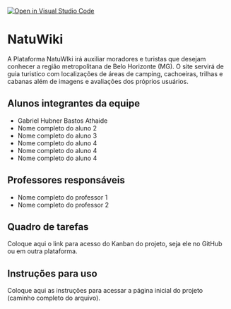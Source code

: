 [![Open in Visual Studio Code](https://classroom.github.com/assets/open-in-vscode-c66648af7eb3fe8bc4f294546bfd86ef473780cde1dea487d3c4ff354943c9ae.svg)](https://classroom.github.com/online_ide?assignment_repo_id=10694760&assignment_repo_type=AssignmentRepo)
# NatuWiki
A Plataforma NatuWIki irá auxiliar moradores e turistas que desejam conhecer a região metropolitana de Belo Horizonte (MG). O site servirá de guia turistico com localizações de áreas de camping, cachoeiras, trilhas e cabanas além de imagens e avaliações dos próprios usuários. 

## Alunos integrantes da equipe

* Gabriel Hubner Bastos Athaide
* Nome completo do aluno 2
* Nome completo do aluno 3
* Nome completo do aluno 4
* Nome completo do aluno 4
* Nome completo do aluno 4

## Professores responsáveis

* Nome completo do professor 1
* Nome completo do professor 2

## Quadro de tarefas
Coloque aqui o link para acesso do Kanban do projeto, seja ele no GitHub ou em outra plataforma.

## Instruções para uso
Coloque aqui as instruções para acessar a página inicial do projeto (caminho completo do arquivo).
